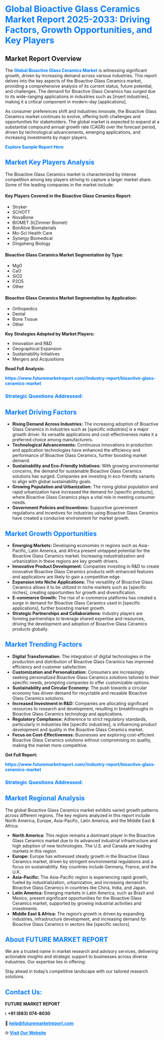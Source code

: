 <h1 style="color: #007BFF;">Global Bioactive Glass Ceramics Market Report 2025-2033: Driving Factors, Growth Opportunities, and Key Players</h1>

<section id="overview">
<h2>Market Report Overview</h2>
<p>The <a href="https://www.futuremarketreport.com//industry-report/bioactive-glass-ceramics-market" style="color: #007BFF; text-decoration: none;"><strong>Global Bioactive Glass Ceramics Market</strong></a> is witnessing significant growth, driven by increasing demand across various industries. This report delves into the key aspects of the Bioactive Glass Ceramics market, providing a comprehensive analysis of its current status, future potential, and challenges. The demand for Bioactive Glass Ceramics has surged due to its wide-ranging applications in industries such as [insert industries], making it a critical component in modern-day [applications].</p>
<p>As consumer preferences shift and industries innovate, the Bioactive Glass Ceramics market continues to evolve, offering both challenges and opportunities for stakeholders. The global market is expected to expand at a substantial compound annual growth rate (CAGR) over the forecast period, driven by technological advancements, emerging applications, and increasing investments by major players.</p>
</section>

<section id="overview">
<p><a href="https://www.futuremarketreport.com//request-sample/reportId=58613" style="color: #007BFF; text-decoration: none;"><strong>Explore Sample Report Here</strong></a></p>
</section>

<section id="key-players">
<h2 style="color: #007BFF;">Market Key Players Analysis</h2>
<p>The Bioactive Glass Ceramics market is characterized by intense competition among key players striving to capture a larger market share. Some of the leading companies in the market include:</p>
<h4>Key Players Covered in the Bioactive Glass Ceramics Report:</h4>
<ul><li>Stryker</li><li>SCHOTT</li><li>NovaBone</li><li>BIOMET 3i(Zimmer Biomet)</li><li>BonAlive Biomaterials</li><li>Mo-Sci Health Care</li><li>Synergy Biomedical</li><li>Dingsheng Biology</li></ul>
<h4>Bioactive Glass Ceramics Market Segmentation by Type:</h4>
<ul><li>MgO</li><li>CaO</li><li>SiO2</li><li>P2O5</li><li>Other</li></ul>

<h4>Bioactive Glass Ceramics Market Segmentation by Application:</h4>
<ul><li>Orthopedics</li><li>Dental</li><li>Bone Tissue</li><li>Other</li></ul>
<p><strong>Key Strategies Adopted by Market Players:</strong></p>
<ul>
<li>Innovation and R&D</li>
<li>Geographical Expansion</li>
<li>Sustainability Initiatives</li>
<li>Mergers and Acquisitions</li>
</ul>
</section>

<section>
<p><strong>Read Full Analysis: </strong></p><a href="https://www.futuremarketreport.com//industry-report/bioactive-glass-ceramics-market" style="color: #007BFF; text-decoration: none;"><strong>https://www.futuremarketreport.com//industry-report/bioactive-glass-ceramics-market</strong></a>
<h3 style="color: #007BFF;">Strategic Questions Addressed:</h3>
</section>

<section id="driving-factors">
<h2 style="color: #007BFF;">Market Driving Factors</h2>
<ul>
<li><strong>Rising Demand Across Industries:</strong> The increasing adoption of Bioactive Glass Ceramics in industries such as [specific industries] is a major growth driver. Its versatile applications and cost-effectiveness make it a preferred choice among manufacturers.</li>
<li><strong>Technological Advancements:</strong> Continuous innovations in production and application technologies have enhanced the efficiency and performance of Bioactive Glass Ceramics, further boosting market demand.</li>
<li><strong>Sustainability and Eco-Friendly Initiatives:</strong> With growing environmental concerns, the demand for sustainable Bioactive Glass Ceramics solutions has surged. Companies are investing in eco-friendly variants to align with global sustainability goals.</li>
<li><strong>Growing Population and Urbanization:</strong> The rising global population and rapid urbanization have increased the demand for [specific products], where Bioactive Glass Ceramics plays a vital role in meeting consumer needs.</li>
<li><strong>Government Policies and Incentives:</strong> Supportive government regulations and incentives for industries using Bioactive Glass Ceramics have created a conducive environment for market growth.</li>
</ul>
</section>

<section id="growth-opportunities">
<h2 style="color: #007BFF;">Market Growth Opportunities</h2>
<ul>
<li><strong>Emerging Markets:</strong> Developing economies in regions such as Asia-Pacific, Latin America, and Africa present untapped potential for the Bioactive Glass Ceramics market. Increasing industrialization and urbanization in these regions are key growth drivers.</li>
<li><strong>Innovative Product Development:</strong> Companies investing in R&D to create innovative Bioactive Glass Ceramics products with enhanced features and applications are likely to gain a competitive edge.</li>
<li><strong>Expansion into Niche Applications:</strong> The versatility of Bioactive Glass Ceramics allows it to be utilized in niche markets such as [specific niches], creating opportunities for growth and diversification.</li>
<li><strong>E-commerce Growth:</strong> The rise of e-commerce platforms has created a surge in demand for Bioactive Glass Ceramics used in [specific applications], further boosting market growth.</li>
<li><strong>Strategic Partnerships and Collaborations:</strong> Industry players are forming partnerships to leverage shared expertise and resources, driving the development and adoption of Bioactive Glass Ceramics products globally.</li>
</ul>
</section>

<section id="trending-factors">
<h2 style="color: #007BFF;">Market Trending Factors</h2>
<ul>
<li><strong>Digital Transformation:</strong> The integration of digital technologies in the production and distribution of Bioactive Glass Ceramics has improved efficiency and customer satisfaction.</li>
<li><strong>Customization and Personalization:</strong> Consumers are increasingly seeking personalized Bioactive Glass Ceramics solutions tailored to their specific needs, prompting companies to offer customizable options.</li>
<li><strong>Sustainability and Circular Economy:</strong> The push towards a circular economy has driven demand for recyclable and reusable Bioactive Glass Ceramics solutions.</li>
<li><strong>Increased Investment in R&D:</strong> Companies are allocating significant resources to research and development, resulting in breakthroughs in Bioactive Glass Ceramics technology and applications.</li>
<li><strong>Regulatory Compliance:</strong> Adherence to strict regulatory standards, particularly in industries like [specific industries], is influencing product development and quality in the Bioactive Glass Ceramics market.</li>
<li><strong>Focus on Cost-Effectiveness:</strong> Businesses are exploring cost-efficient Bioactive Glass Ceramics solutions without compromising on quality, making the market more competitive.</li>
</ul>
</section>

<section>
<p><strong>Get Full Report: </strong></p><a href="https://www.futuremarketreport.com//industry-report/bioactive-glass-ceramics-market" style="color: #007BFF; text-decoration: none;"><strong>https://www.futuremarketreport.com//industry-report/bioactive-glass-ceramics-market</strong></a>
<h3 style="color: #007BFF;">Strategic Questions Addressed:</h3>
</section>


<section id="regional-analysis">
<h2 style="color: #007BFF;">Market Regional Analysis</h2>
<p>The global Bioactive Glass Ceramics market exhibits varied growth patterns across different regions. The key regions analyzed in this report include North America, Europe, Asia-Pacific, Latin America, and the Middle East & Africa:</p>
<ul>
<li><strong>North America:</strong> This region remains a dominant player in the Bioactive Glass Ceramics market due to its advanced industrial infrastructure and high adoption of new technologies. The U.S. and Canada are leading markets in this region.</li>
<li><strong>Europe:</strong> Europe has witnessed steady growth in the Bioactive Glass Ceramics market, driven by stringent environmental regulations and a focus on sustainability. Key countries include Germany, France, and the U.K.</li>
<li><strong>Asia-Pacific:</strong> The Asia-Pacific region is experiencing rapid growth, fueled by industrialization, urbanization, and increasing demand for Bioactive Glass Ceramics in countries like China, India, and Japan.</li>
<li><strong>Latin America:</strong> Emerging markets in Latin America, such as Brazil and Mexico, present significant opportunities for the Bioactive Glass Ceramics market, supported by growing industrial activities and investments.</li>
<li><strong>Middle East & Africa:</strong> The region’s growth is driven by expanding industries, infrastructure development, and increasing demand for Bioactive Glass Ceramics in sectors like [specific sectors].</li>
</ul>
</section>

<footer>
<h2 style="color: #007BFF;">About FUTURE MARKET REPORT</h2>
<p>We are a trusted name in market research and advisory services, delivering actionable insights and strategic support to businesses across diverse industries. Our expertise lies in offering:</p>

<p>Stay ahead in today’s competitive landscape with our tailored research solutions.</p>

<h2 style="color: #007BFF;">Contact Us:</h2>
<p><strong>FUTURE MARKET REPORT</strong></p>
<p>📞 <strong>+91 (883) 074-8030</strong></p>
<p>📧 <strong><a href="mailto:help@futuremarketreport.com" style="color: #007BFF;">help@futuremarketreport.com</a></strong></p>
<p>🌐 <strong><a href="https://www.futuremarketreport.com/" style="color: #007BFF;">Visit Our Website</a></strong></p>
</footer>